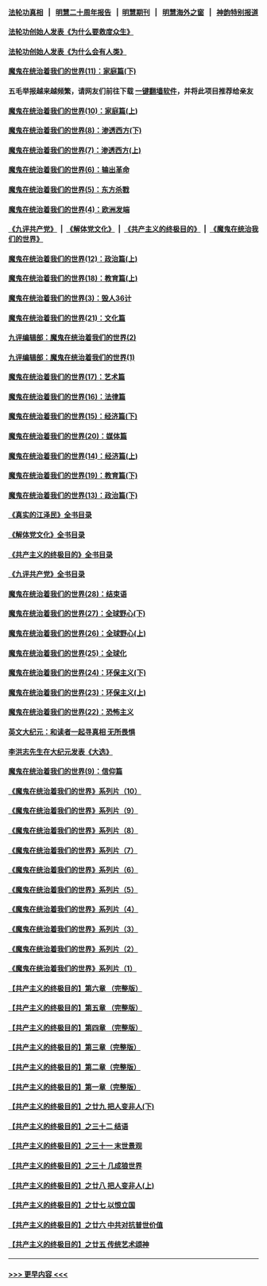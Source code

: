 #### [法轮功真相](https://github.com/gfw-breaker/truth/blob/master/README.md?t=0) &nbsp;&nbsp;|&nbsp;&nbsp; [明慧二十周年报告](https://github.com/gfw-breaker/mh-reports/blob/master/README.md?t=0) &nbsp;&nbsp;|&nbsp;&nbsp;[明慧期刊](https://github.com/gfw-breaker/mh-qikan) &nbsp;&nbsp;|&nbsp;&nbsp; [明慧海外之窗](https://github.com/gfw-breaker/mh-news/blob/master/README.md?t=0) &nbsp;&nbsp;|&nbsp;&nbsp; [神韵特别报道](https://github.com/gfw-breaker/mh-news/blob/master/shenyun.md?t=0)
#### [法轮功创始人发表《为什么要救度众生》](../pages/nsc422/n13975246.md?t=06050343) 
#### [法轮功创始人发表《为什么会有人类》](../pages/nsc422/n13912117.md?t=06050343) 
#### [魔鬼在统治着我们的世界(11)：家庭篇(下)](../pages/nsc422/n10440961.md?t=06050343) 
#### 五毛举报越来越频繁，请网友们前往下载 [一键翻墙软件](https://github.com/gfw-breaker/ssr-accounts)，并将此项目推荐给亲友
#### [魔鬼在统治着我们的世界(10)：家庭篇(上)](../pages/nsc422/n10435448.md?t=06050343) 
#### [魔鬼在统治着我们的世界(8)：渗透西方(下)](../pages/nsc422/n10429603.md?t=06050343) 
#### [魔鬼在统治着我们的世界(7)：渗透西方(上)](../pages/nsc422/n10426013.md?t=06050343) 
#### [魔鬼在统治着我们的世界(6)：输出革命](../pages/nsc422/n10421536.md?t=06050343) 
#### [魔鬼在统治着我们的世界(5)：东方杀戮](../pages/nsc422/n10417707.md?t=06050343) 
#### [魔鬼在统治着我们的世界(4)：欧洲发端](../pages/nsc422/n10414890.md?t=06050343) 
#### [《九评共产党》](https://github.com/begood0513/9ping.md/blob/master/README.md) &nbsp;|&nbsp; [《解体党文化》](../../../../jtdwh.md/blob/master/README.md)  &nbsp;|&nbsp; [《共产主义的终极目的》](../../../../gczydzjmd.md/blob/master/README.md) &nbsp;|&nbsp; [《魔鬼在统治我们的世界》](../../../../mgztzwmdsj.md/blob/master/README.md) 
#### [魔鬼在统治着我们的世界(12)：政治篇(上)](../pages/nsc422/n10444576.md?t=06050343) 
#### [魔鬼在统治着我们的世界(18)：教育篇(上)](../pages/nsc422/n10526970.md?t=06050343) 
#### [魔鬼在统治着我们的世界(3)：毁人36计](../pages/nsc422/n10411583.md?t=06050343) 
#### [魔鬼在统治着我们的世界(21)：文化篇](../pages/nsc422/n10597706.md?t=06050343) 
#### [九评编辑部：魔鬼在统治着我们的世界(2)](../pages/nsc422/n10410036.md?t=06050343) 
#### [九评编辑部：魔鬼在统治着我们的世界(1)](../pages/nsc422/n10406825.md?t=06050343) 
#### [魔鬼在统治着我们的世界(17)：艺术篇](../pages/nsc422/n10499093.md?t=06050343) 
#### [魔鬼在统治着我们的世界(16)：法律篇](../pages/nsc422/n10485969.md?t=06050343) 
#### [魔鬼在统治着我们的世界(15)：经济篇(下)](../pages/nsc422/n10469975.md?t=06050343) 
#### [魔鬼在统治着我们的世界(20)：媒体篇](../pages/nsc422/n10586579.md?t=06050343) 
#### [魔鬼在统治着我们的世界(14)：经济篇(上)](../pages/nsc422/n10457370.md?t=06050343) 
#### [魔鬼在统治着我们的世界(19)：教育篇(下)](../pages/nsc422/n10564808.md?t=06050343) 
#### [魔鬼在统治着我们的世界(13)：政治篇(下)](../pages/nsc422/n10448270.md?t=06050343) 
#### [《真实的江泽民》全书目录](../pages/nsc422/n13721399.md?t=06050343) 
#### [《解体党文化》全书目录](../pages/nsc422/n13721157.md?t=06050343) 
#### [《共产主义的终极目的》全书目录](../pages/nsc422/n13721048.md?t=06050343) 
#### [《九评共产党》全书目录](../pages/nsc422/n13708085.md?t=06050343) 
#### [魔鬼在统治着我们的世界(28)：结束语](../pages/nsc422/n10936246.md?t=06050343) 
#### [魔鬼在统治着我们的世界(27)：全球野心(下)](../pages/nsc422/n10928319.md?t=06050343) 
#### [魔鬼在统治着我们的世界(26)：全球野心(上)](../pages/nsc422/n10900318.md?t=06050343) 
#### [魔鬼在统治着我们的世界(25)：全球化](../pages/nsc422/n10788205.md?t=06050343) 
#### [魔鬼在统治着我们的世界(24)：环保主义(下)](../pages/nsc422/n10695307.md?t=06050343) 
#### [魔鬼在统治着我们的世界(23)：环保主义(上)](../pages/nsc422/n10688613.md?t=06050343) 
#### [魔鬼在统治着我们的世界(22)：恐怖主义](../pages/nsc422/n10614727.md?t=06050343) 
#### [英文大纪元：和读者一起寻真相 无所畏惧](../pages/nsc422/n12542027.md?t=06050343) 
#### [李洪志先生在大纪元发表《大选》](../pages/nsc422/n12534746.md?t=06050343) 
#### [魔鬼在统治着我们的世界(9)：信仰篇](../pages/nsc422/n10432159.md?t=06050343) 
#### [《魔鬼在统治着我们的世界》系列片（10）](../pages/nsc422/n12292670.md?t=06050343) 
#### [《魔鬼在统治着我们的世界》系列片（9）](../pages/nsc422/n12290859.md?t=06050343) 
#### [《魔鬼在统治着我们的世界》系列片（8）](../pages/nsc422/n12287445.md?t=06050343) 
#### [《魔鬼在统治着我们的世界》系列片（7）](../pages/nsc422/n12283425.md?t=06050343) 
#### [《魔鬼在统治着我们的世界》系列片（6）](../pages/nsc422/n12282314.md?t=06050343) 
#### [《魔鬼在统治着我们的世界》系列片（5）](../pages/nsc422/n12281419.md?t=06050343) 
#### [《魔鬼在统治着我们的世界》系列片（4）](../pages/nsc422/n12274024.md?t=06050343) 
#### [《魔鬼在统治着我们的世界》系列片（3）](../pages/nsc422/n12271322.md?t=06050343) 
#### [《魔鬼在统治着我们的世界》系列片（2）](../pages/nsc422/n12269049.md?t=06050343) 
#### [《魔鬼在统治着我们的世界》系列片（1）](../pages/nsc422/n12267575.md?t=06050343) 
#### [【共产主义的终极目的】第六章 （完整版）](../pages/nsc422/n11428913.md?t=06050343) 
#### [【共产主义的终极目的】第五章 （完整版）](../pages/nsc422/n11428912.md?t=06050343) 
#### [【共产主义的终极目的】第四章 （完整版）](../pages/nsc422/n11428907.md?t=06050343) 
#### [【共产主义的终极目的】第三章（完整版）](../pages/nsc422/n11428848.md?t=06050343) 
#### [【共产主义的终极目的】第二章（完整版）](../pages/nsc422/n11428831.md?t=06050343) 
#### [【共产主义的终极目的】第一章（完整版）](../pages/nsc422/n11417651.md?t=06050343) 
#### [【共产主义的终极目的】之廿九 把人变非人(下)](../pages/nsc422/n11344140.md?t=06050343) 
#### [【共产主义的终极目的】之三十二 结语](../pages/nsc422/n11360535.md?t=06050343) 
#### [【共产主义的终极目的】之三十一 末世景观](../pages/nsc422/n11351129.md?t=06050343) 
#### [【共产主义的终极目的】之三十 几成狼世界](../pages/nsc422/n11348280.md?t=06050343) 
#### [【共产主义的终极目的】之廿八 把人变非人(上)](../pages/nsc422/n11340492.md?t=06050343) 
#### [【共产主义的终极目的】之廿七 以恨立国](../pages/nsc422/n11336944.md?t=06050343) 
#### [【共产主义的终极目的】之廿六 中共对抗普世价值](../pages/nsc422/n11324785.md?t=06050343) 
#### [【共产主义的终极目的】之廿五 传统艺术颂神](../pages/nsc422/n11296396.md?t=06050343) 

----
#### [ >>> 更早内容 <<< ](../indexes/nsc422-earlier.md)
